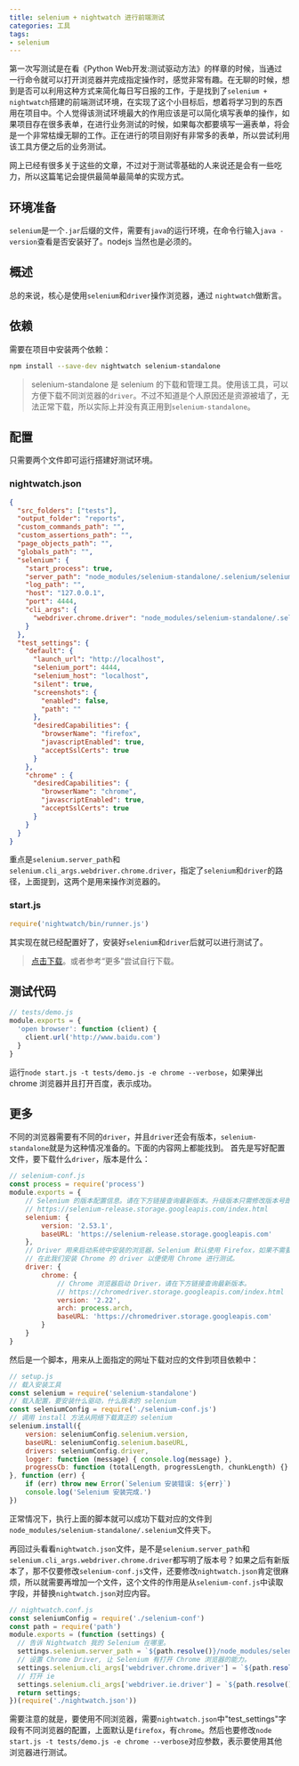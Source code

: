 ```yaml
---
title: selenium + nightwatch 进行前端测试
categories: 工具
tags:
- selenium
---
```



第一次写测试是在看《Python Web开发:测试驱动方法》的样章的时候，当通过一行命令就可以打开浏览器并完成指定操作时，感觉非常有趣。在无聊的时候，想到是否可以利用这种方式来简化每日写日报的工作，于是找到了`selenium + nightwatch`搭建的前端测试环境，在实现了这个小目标后，想着将学习到的东西用在项目中。个人觉得该测试环境最大的作用应该是可以简化填写表单的操作，如果项目存在很多表单，在进行业务测试的时候，如果每次都要填写一遍表单，将会是一个非常枯燥无聊的工作。正在进行的项目刚好有非常多的表单，所以尝试利用该工具方便之后的业务测试。

网上已经有很多关于这些的文章，不过对于测试零基础的人来说还是会有一些吃力，所以这篇笔记会提供最简单最简单的实现方式。
<!--more-->

## 环境准备

`selenium`是一个`.jar`后缀的文件，需要有`java`的运行环境，在命令行输入`java -version`查看是否安装好了。nodejs 当然也是必须的。

## 概述

总的来说，核心是使用`selenium`和`driver`操作浏览器，通过 `nightwatch`做断言。

## 依赖
需要在项目中安装两个依赖：
```bash
npm install --save-dev nightwatch selenium-standalone
```

> selenium-standalone 是 selenium 的下载和管理工具。使用该工具，可以方便下载不同浏览器的`driver`。不过不知道是个人原因还是资源被墙了，无法正常下载，所以实际上并没有真正用到`selenium-standalone`。


## 配置

只需要两个文件即可运行搭建好测试环境。

### nightwatch.json

```json
{
  "src_folders": ["tests"],
  "output_folder": "reports",
  "custom_commands_path": "",
  "custom_assertions_path": "",
  "page_objects_path": "",
  "globals_path": "",
  "selenium": {
    "start_process": true,
    "server_path": "node_modules/selenium-standalone/.selenium/selenium-server/2.53.1-server.jar",
    "log_path": "",
    "host": "127.0.0.1",
    "port": 4444,
    "cli_args": {
      "webdriver.chrome.driver": "node_modules/selenium-standalone/.selenium/chromedriver/2.22--chromedriver"
    }
  },
  "test_settings": {
    "default": {
      "launch_url": "http://localhost",
      "selenium_port": 4444,
      "selenium_host": "localhost",
      "silent": true,
      "screenshots": {
        "enabled": false,
        "path": ""
      },
      "desiredCapabilities": {
        "browserName": "firefox",
        "javascriptEnabled": true,
        "acceptSslCerts": true
      }
    },
    "chrome" : {
      "desiredCapabilities": {
        "browserName": "chrome",
        "javascriptEnabled": true,
        "acceptSslCerts": true
      }
    }
  }
}
```
重点是`selenium.server_path`和`selenium.cli_args.webdriver.chrome.driver`，指定了`selenium`和`driver`的路径，上面提到，这两个是用来操作浏览器的。

### start.js
```javascript
require('nightwatch/bin/runner.js')
```


其实现在就已经配置好了，安装好`selenium`和`driver`后就可以进行测试了。

> [点击下载](http://pan.baidu.com/s/1bYaZxW)。或者参考“更多”尝试自行下载。

## 测试代码
```js
// tests/demo.js
module.exports = {
  'open browser': function (client) {
    client.url('http://www.baidu.com')
  }
}
```
运行`node start.js -t tests/demo.js -e chrome --verbose`，如果弹出 chrome 浏览器并且打开百度，表示成功。

## 更多

不同的浏览器需要有不同的`driver`，并且`driver`还会有版本，`selenium-standalone`就是为这种情况准备的。下面的内容网上都能找到。
首先是写好配置文件，要下载什么`driver`，版本是什么：
```javascript
// selenium-conf.js
const process = require('process')
module.exports = {
    // Selenium 的版本配置信息。请在下方链接查询最新版本。升级版本只需修改版本号即可。
    // https://selenium-release.storage.googleapis.com/index.html
    selenium: {
        version: '2.53.1',
        baseURL: 'https://selenium-release.storage.googleapis.com'
    },
    // Driver 用来启动系统中安装的浏览器，Selenium 默认使用 Firefox，如果不需要使用其他浏览器，则不需要额外安装 Driver。
    // 在此我们安装 Chrome 的 driver 以便使用 Chrome 进行测试。
    driver: {
        chrome: {
            // Chrome 浏览器启动 Driver，请在下方链接查询最新版本。
            // https://chromedriver.storage.googleapis.com/index.html
            version: '2.22',
            arch: process.arch,
            baseURL: 'https://chromedriver.storage.googleapis.com'
        }
    }
} 
```
然后是一个脚本，用来从上面指定的网址下载对应的文件到项目依赖中：
```javascript
// setup.js
// 载入安装工具
const selenium = require('selenium-standalone')
// 载入配置，要安装什么驱动，什么版本的 selenium
const seleniumConfig = require('./selenium-conf.js')
// 调用 install 方法从网络下载真正的 selenium
selenium.install({
    version: seleniumConfig.selenium.version,
    baseURL: seleniumConfig.selenium.baseURL,
    drivers: seleniumConfig.driver,
    logger: function (message) { console.log(message) },
    progressCb: function (totalLength, progressLength, chunkLength) {}
}, function (err) {
    if (err) throw new Error(`Selenium 安装错误: ${err}`)
    console.log('Selenium 安装完成.')
})
```

正常情况下，执行上面的脚本就可以成功下载对应的文件到`node_modules/selenium-standalone/.selenium`文件夹下。

再回过头看看`nightwatch.json`文件，是不是`selenium.server_path`和`selenium.cli_args.webdriver.chrome.driver`都写明了版本号？如果之后有新版本了，那不仅要修改`selenium-conf.js`文件，还要修改`nightwatch.json`肯定很麻烦，所以就需要再增加一个文件，这个文件的作用是从`selenium-conf.js`中读取字段，并替换`nightwatch.json`对应内容。

```javascript
// nightwatch.conf.js
const seleniumConfig = require('./selenium-conf')
const path = require('path')
module.exports = (function (settings) {
  // 告诉 Nightwatch 我的 Selenium 在哪里。
  settings.selenium.server_path = `${path.resolve()}/node_modules/selenium-standalone/.selenium/selenium-server/${seleniumConfig.selenium.version}-server.jar`
  // 设置 Chrome Driver, 让 Selenium 有打开 Chrome 浏览器的能力。
  settings.selenium.cli_args['webdriver.chrome.driver'] = `${path.resolve()}/node_modules/selenium-standalone/.selenium/chromedriver/${seleniumConfig.driver.chrome.version}-${seleniumConfig.driver.chrome.arch}-chromedriver`
  // 打开 ie
  settings.selenium.cli_args['webdriver.ie.driver'] = `${path.resolve()}/node_modules/selenium-standalone/.selenium/iedriver/IEDriverServer.exe`
  return settings;
})(require('./nightwatch.json'))
```

需要注意的就是，要使用不同浏览器，需要`nightwatch.json`中"test_settings"字段有不同浏览器的配置，上面默认是`firefox`，有`chrome`。然后也要修改`node start.js -t tests/demo.js -e chrome --verbose`对应参数，表示要使用其他浏览器进行测试。